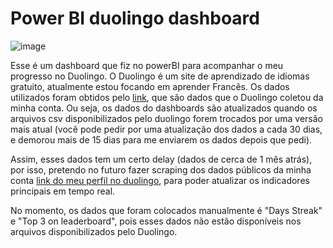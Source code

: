 # Power BI duolingo dashboard
![image](https://github.com/user-attachments/assets/cf19dece-05ec-4c39-af1a-3b7a66518887)




Esse é um dashboard que fiz no powerBI para acompanhar o meu progresso no Duolingo. O Duolingo é um site de aprendizado de idiomas gratuito, atualmente estou focando em aprender Francês. Os dados utilizados foram obtidos pelo [link](https://drive-thru.duolingo.com/), que são dados que o Duolingo coletou da minha conta. Ou seja, os dados do dashboards são atualizados quando os arquivos csv disponibilizados pelo duolingo forem trocados por uma versão mais atual (você pode pedir por uma atualização dos dados a cada 30 dias, e demorou mais de 15 dias para me enviarem os dados depois que pedi).

Assim, esses dados tem um certo delay (dados de cerca de 1 mês atrás), por isso, pretendo no futuro fazer scraping dos dados públicos da minha conta [link do meu perfil no duolingo](https://www.duolingo.com/profile/goktrinks), para poder atualizar os indicadores principais em tempo real.

No momento, os dados que foram colocados manualmente é "Days Streak" e "Top 3 on leaderboard", pois esses dados não estão disponíveis nos arquivos disponibilizados pelo Duolingo.
